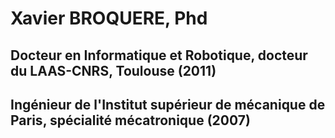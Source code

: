 # Xavier BROQUERE, Phd
## Docteur en Informatique et Robotique, docteur du LAAS-CNRS, Toulouse (2011)
## Ingénieur de l'Institut supérieur de mécanique de Paris, spécialité mécatronique (2007)

